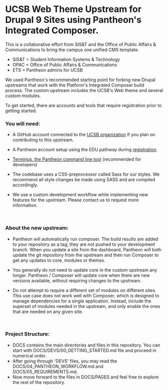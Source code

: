 # UCSB Web Theme Upstream for Drupal 9 Sites using Pantheon's Integrated Composer.

This is a collaborative effort from SIS&T and the Office of Public Affairs & Communications to bring the campus one unified CMS template.

* SIS&T = Student Information Systems & Technology
* OPAC = Office of Public Affairs & Communications
* ETS = Pantheon admins for UCSB

We used Pantheon's recommended starting point for forking new Drupal upstreams that work with the Platform's Integrated Composer build process. The custom upstream includes the UCSB's Web theme and several custom modules.

To get started, there are accounts and tools that require registration prior to getting started.

### You will need:

* A GitHub account connected to the [UCSB organization](https://github.com/ucsb/github-guide) if you plan on contributing to this upstream.

* A Pantheon account setup using the EDU pathway during [registration](https://pantheon.io/register).

* [Terminus, the Pantheon command line tool](https://pantheon.io/docs/terminus/install/) (recommended for developers)

* The codebase uses a CSS-preprocessor called Sass for our styles. We recommend all style changes be made using SASS and are compiled accordingly.

* We use a custom development workflow while implementing new features for the upstream. Please contact us to request more information.
<br />

### About the new upstream:

* Pantheon will automatically run composer. The build results are added to your repository as a tag; they are not pushed to your development branch. When you update a site from the dashboard, Pantheon will both update the git repository from the upstream and then run Composer to get any updates to core, modules or themes.

* You generally do not need to update core in the custom upstream any longer. Pantheon / Composer will update core when there are new versions available, without requiring changes to the upstream.

* Do not attempt to require a different set of modules on different sites. This use case does not work well with Composer, which is designed to manage dependencies for a single application. Instead, include the superset of modules needed in the upstream, and only enable the ones that are needed on any given site.
<br />

### Project Structure:

* DOCS contains the main directories and files in this repository. You can start with DOCS/DEVS/00_GETTING_STARTED.md file and proceed in numerical order.
* After going through 'DEVS' files, you may read the DOCS/04_PANTHEON_WORKFLOW.md and DOCS/05_REQUIREMENTS.md.
* Now move forward to the files in DOCS/PAGES and feel free to explore the rest of the repository.
